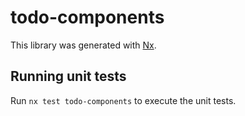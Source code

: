 # todo-components

This library was generated with [Nx](https://nx.dev).

## Running unit tests

Run `nx test todo-components` to execute the unit tests.
